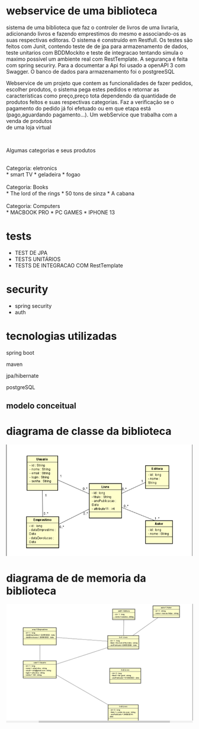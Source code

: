 # webservice de uma biblioteca

sistema de uma biblioteca que faz o controler de livros de uma livraria, adicionando livros e fazendo emprestimos do mesmo e associando-os as suas respectivas
editoras. O sistema é construído em Restfull. Os testes são feitos com Junit, contendo teste de de jpa para armazenamento de dados, teste unitarios com BDDMockito e teste de integracao tentando simula o maximo possível um ambiente real com RestTemplate. A segurança é feita com spring securiry. Para a documentar a Api foi usado a openAPI 3 com Swagger. O banco de dados para armazenamento foi o postgreeSQL


Webservice de um projeto que contem as funcionalidades de fazer pedidos, escolher produtos, o sistema pega estes pedidos e retornar as
características como preço,preço tota dependendo da quantidade de produtos feitos e suas respectivas categorias. Faz a verificação se o 
pagamento do pedido já foi efetuado ou em que etapa está (pago,aguardando pagamento...).  Um webService que trabalha com a venda de produtos  
de uma loja virtual
  
  <br>
  
  Algumas categorias e seus produtos
  
  <br>
  Categoria: eletronics
  <br>
    * smart TV
    * geladeira
    * fogao
 
 <br>
 <br>
   Categoria: Books
  <br>
    * The lord of the rings
    * 50 tons de sinza
    * A cabana
    
  <br>  
  <br>
  Categoria: Computers
  <br>
    * MACBOOK PRO
    * PC GAMES
    * IPHONE 13
  
  
# tests
  * TEST DE JPA
  * TESTS UNITÁRIOS
  * TESTS DE INTEGRACAO COM RestTemplate
  
# security
  * spring security
  * auth
  
# tecnologias utilizadas
  spring boot<p>
  maven<p>
  jpa/hibernate<p>
  postgreSQL
  
## modelo conceitual

# diagrama de classe da biblioteca
<img src="https://github.com/guilhermewt/assets/blob/main/IMAGE%20-%20diagrama%20de%20classe%20da%20biblioteca.png">


# diagrama de de memoria da biblioteca
<img src="https://github.com/guilhermewt/assets/blob/main/IMAGE-%20diagrama%20de%20memoria.png">

